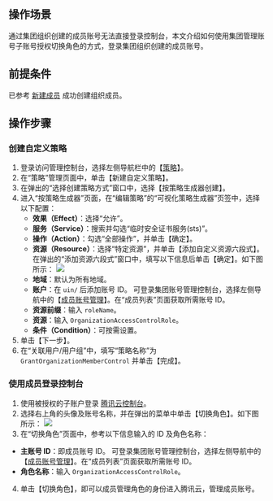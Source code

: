## 操作场景
通过集团组织创建的成员账号无法直接登录控制台，本文介绍如何使用集团管理账号子账号授权切换角色的方式，登录集团组织创建的成员账号。

## 前提条件
已参考 [新建成员](https://cloud.tencent.com/document/product/850/19699#newMember) 成功创建组织成员。

## 操作步骤
### 创建自定义策略
1. 登录访问管理控制台，选择左侧导航栏中的【[策略](https://console.cloud.tencent.com/cam/policy)】。
2. 在“策略”管理页面中，单击【新建自定义策略】。
3. 在弹出的“选择创建策略方式”窗口中，选择【按策略生成器创建】。
4. 进入“按策略生成器”页面，在“编辑策略”的“可视化策略生成器”页签中，选择以下配置：
	- **效果（Effect）**：选择“允许”。
	- **服务（Service）**：搜索并勾选“临时安全证书服务(sts)”。
	- **操作（Action）**：勾选“全部操作”，并单击【确定】。
	- **资源（Resource）**：选择“特定资源”，并单击【添加自定义资源六段式】。在弹出的“添加资源六段式”窗口中，填写以下信息后单击【确定】。如下图所示：
	![](https://main.qcloudimg.com/raw/9bf761273df78f03b9f67bfd454dc68e.png)
	 - **地域**：默认为所有地域。
	 - **账户**：在 `uin/` 后添加账号 ID。
	 可登录集团账号管理控制台，选择左侧导航中的【[成员账号管理](https://console.cloud.tencent.com/organization/member)】。在“成员列表”页面获取所需账号 ID。
	 - **资源前缀**：输入 `roleName`。
	 - **资源**：输入 `OrganizationAccessControlRole`。
	- **条件（Condition）**：可按需设置。
5. 单击【下一步】。
6. 在“关联用户/用户组”中，填写“策略名称”为 `GrantOrganizationMemberControl` 并单击【完成】。


### 使用成员登录控制台
1. 使用被授权的子账户登录 [腾讯云控制台](https://console.cloud.tencent.com/)。
2. 选择右上角的头像及账号名称，并在弹出的菜单中单击【切换角色】。如下图所示：
![](https://main.qcloudimg.com/raw/7379508cdc010284455fe13c6ea35524.png)
3. 在“切换角色”页面中，参考以下信息输入的 ID 及角色名称：
 - **主账号 ID**：即成员账号 ID。 
 可登录集团账号管理控制台，选择左侧导航中的【[成员账号管理](https://console.cloud.tencent.com/organization/member)】。在“成员列表”页面获取所需账号 ID。
 - **角色名称**：输入 `OrganizationAccessControlRole`。
4. 单击【切换角色】，即可以成员管理角色的身份进入腾讯云，管理成员账号。

